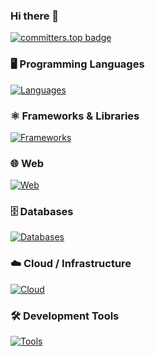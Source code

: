 ### Hi there 👋

[![committers.top badge](https://user-badge.committers.top/el_salvador_private/ulisestob.svg)](https://user-badge.committers.top/el_salvador_private/ulisestob)

### 🖥️ Programming Languages
[![Languages](https://skillicons.dev/icons?i=ts,js,py&perline=7)](https://skillicons.dev)

### ⚛️ Frameworks & Libraries
[![Frameworks](https://skillicons.dev/icons?i=nestjs,react,nextjs,express,tailwind,nodejs,redux,graphql,reactivex,bootstrap,materialui,astro,flask&perline=7)](https://skillicons.dev)

### 🌐 Web
[![Web](https://skillicons.dev/icons?i=html,css,javascript,sass&perline=7)](https://skillicons.dev)

### 🗄️ Databases
[![Databases](https://skillicons.dev/icons?i=mongodb,mysql,postgres,redis&perline=7)](https://skillicons.dev)

### ☁️ Cloud / Infrastructure
[![Cloud](https://skillicons.dev/icons?i=aws,gcp,cloudflare,firebase,docker,rabbitmq,vercel&perline=7)](https://skillicons.dev)

### 🛠️ Development Tools
[![Tools](https://skillicons.dev/icons?i=npm,pnpm,yarn,vscode,postman,notion,cypress,sentry,github,bitbucket,figma,apple,linux,arduino&perline=7)](https://skillicons.dev)



<!--
![](https://img.shields.io/badge/OS-macOS-informational?style=flat&logo=apple&logoColor=white&color=F60200)
![](https://img.shields.io/badge/OS-Linux-informational?style=flat&logo=Linux&logoColor=white&color=F60200)

![](https://img.shields.io/badge/Code-JavaScript-informational?style=flat&logo=JavaScript&logoColor=white&color=F60200)
![](https://img.shields.io/badge/Code-TypeScript-informational?style=flat&logo=TypeScript&logoColor=white&color=F60200)
![](https://img.shields.io/badge/Code-Python-informational?style=flat&logo=python&logoColor=white&color=F60200)
![](https://img.shields.io/badge/Code-HTML-informational?style=flat&logo=HTML5&logoColor=white&color=F60200)
![](https://img.shields.io/badge/Code-CSS-informational?style=flat&logo=CSS3&logoColor=white&color=F60200)

![](https://img.shields.io/badge/Code-Express-informational?style=flat&logo=Express&logoColor=white&color=F60200)
![](https://img.shields.io/badge/Code-Nest.js-informational?style=flat&logo=NestJS&logoColor=white&color=F60200)
![](https://img.shields.io/badge/Code-React.js-informational?style=flat&logo=React&logoColor=white&color=F60200)
![](https://img.shields.io/badge/Code-JWT-informational?style=flat&logo=JSONWebTokens&logoColor=white&color=F60200)
![](https://img.shields.io/badge/Code-Jest-informational?style=flat&logo=Jest&logoColor=white&color=F60200)
![](https://img.shields.io/badge/Code-Socket.io-informational?style=flat&logo=Socket.io&logoColor=white&color=F60200)

![](https://img.shields.io/badge/DB-MongoDB-informational?style=flat&logo=MongoDB&logoColor=white&color=F60200)
![](https://img.shields.io/badge/DB-MySQL-informational?style=flat&logo=MySQL&logoColor=white&color=F60200)

![](https://img.shields.io/badge/Cloud-Firebase-informational?style=flat&logo=firebase&logoColor=white&color=F60200)
![](https://img.shields.io/badge/Cloud-Google%20Cloud-informational?style=flat&logo=GoogleCloud&logoColor=white&color=F60200)
![](https://img.shields.io/badge/Cloud-Amazon%20AWS-informational?style=flat&logo=Amazon%20AWS&logoColor=white&color=F60200)
![](https://img.shields.io/badge/Cloud-DigitalOcean-informational?style=flat&logo=DigitalOcean&logoColor=white&color=F60200)

![](https://img.shields.io/badge/Tools-Docker-informational?style=flat&logo=docker&logoColor=white&color=F60200)
![](https://img.shields.io/badge/Tools-Git-informational?style=flat&logo=GitHub&logoColor=white&color=F60200)
![](https://img.shields.io/badge/Tools-RabbitMQ-informational?style=flat&logo=RabbitMQ&logoColor=white&color=F60200)
![](https://img.shields.io/badge/Tools-Postman-informational?style=flat&logo=Postman&logoColor=white&color=F60200)
-->


<!-- ![GitHub stats](https://github-readme-stats.vercel.app/api?username=ulisestob&show_icons=true&theme=tokyonight) -->

<!-- ![Top Langs](https://github-readme-stats.vercel.app/api/top-langs/?username=ulisestob&layout=compact) -->
